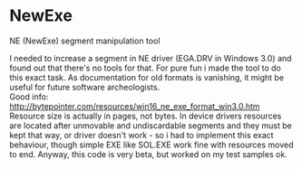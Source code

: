 # NewExe
NE (NewExe) segment manipulation tool

I needed to increase a segment in NE driver (EGA.DRV in Windows 3.0) and found out that there's no tools for that. For pure fun i made the tool to do this exact task. As documentation for old formats is vanishing, it might be useful for future software archeologists.
<br>Good info: http://bytepointer.com/resources/win16_ne_exe_format_win3.0.htm<br>
Resource size is actually in pages, not bytes. In device drivers resources are located after unmovable and undiscardable segments and they must be kept that way, or driver doesn't work - so i had to implement this exact behaviour, though simple EXE like SOL.EXE work fine with resources moved to end. Anyway, this code is very beta, but worked on my test samples ok.
